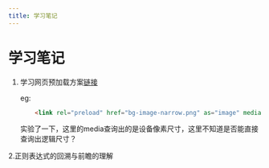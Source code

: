 ```yaml
---
title: 学习笔记
---
```


# 学习笔记

1. 学习网页预加载方案[链接](https://developer.mozilla.org/zh-CN/docs/Web/HTML/Preloading_content)

    eg:
    ```html
        <link rel="preload" href="bg-image-narrow.png" as="image" media="(max-width: 600px)">
    ```
   实验了一下，这里的media查询出的是设备像素尺寸，这里不知道是否能直接查询出逻辑尺寸？

2.正则表达式的回溯与前瞻的理解
